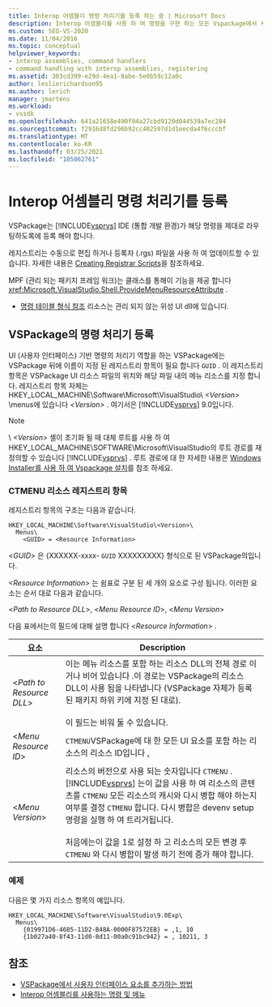 ```yaml
---
title: Interop 어셈블리 명령 처리기를 등록 하는 중 | Microsoft Docs
description: Interop 어셈블리를 사용 하 여 명령을 구현 하는 모든 Vspackage에서 사용 하는 기본 명령 계약에 대해 알아봅니다.
ms.custom: SEO-VS-2020
ms.date: 11/04/2016
ms.topic: conceptual
helpviewer_keywords:
- interop assemblies, command handlers
- command handling with interop assemblies, registering
ms.assetid: 303cd399-e29d-4ea1-8abe-5e0b59c12a0c
author: leslierichardson95
ms.author: lerich
manager: jmartens
ms.workload:
- vssdk
ms.openlocfilehash: 641a21658e490f94a27cbd9120d044539a7ec284
ms.sourcegitcommit: f2916d8fd296b92cc402597d1d1eecda4f6cccbf
ms.translationtype: MT
ms.contentlocale: ko-KR
ms.lasthandoff: 03/25/2021
ms.locfileid: "105062761"
---
```

# <a name="registering-interop-assembly-command-handlers"></a>Interop 어셈블리 명령 처리기를 등록
VSPackage는 [!INCLUDE[vsprvs](../../code-quality/includes/vsprvs_md.md)] IDE (통합 개발 환경)가 해당 명령을 제대로 라우팅하도록에 등록 해야 합니다.

 레지스트리는 수동으로 편집 하거나 등록자 (.rgs) 파일을 사용 하 여 업데이트할 수 있습니다. 자세한 내용은 [Creating Registrar Scripts](/cpp/atl/creating-registrar-scripts)을 참조하세요.

 MPF (관리 되는 패키지 프레임 워크)는 클래스를 통해이 기능을 제공 합니다 <xref:Microsoft.VisualStudio.Shell.ProvideMenuResourceAttribute> .

- [명령 테이블 형식 참조](/previous-versions/bb164647(v=vs.100)) 리소스는 관리 되지 않는 위성 UI dll에 있습니다.

## <a name="command-handler-registration-of-a-vspackage"></a>VSPackage의 명령 처리기 등록
 UI (사용자 인터페이스) 기반 명령의 처리기 역할을 하는 VSPackage에는 VSPackage 뒤에 이름이 지정 된 레지스트리 항목이 필요 합니다 `GUID` . 이 레지스트리 항목은 VSPackage UI 리소스 파일의 위치와 해당 파일 내의 메뉴 리소스를 지정 합니다. 레지스트리 항목 자체는 HKEY_LOCAL_MACHINE\Software\Microsoft\VisualStudio\\ *\<Version>* \menus에 있습니다 *\<Version>* . 여기서은 [!INCLUDE[vsprvs](../../code-quality/includes/vsprvs_md.md)] 9.0입니다.

> [!NOTE]
> \\ *\<Version>* 셸이 초기화 될 때 대체 루트를 사용 하 여 HKEY_LOCAL_MACHINE\SOFTWARE\Microsoft\VisualStudio의 루트 경로를 재정의할 수 있습니다 [!INCLUDE[vsprvs](../../code-quality/includes/vsprvs_md.md)] . 루트 경로에 대 한 자세한 내용은 [Windows Installer를 사용 하 여 Vspackage 설치](../../extensibility/internals/installing-vspackages-with-windows-installer.md)를 참조 하세요.

### <a name="the-ctmenu-resource-registry-entry"></a>CTMENU 리소스 레지스트리 항목
 레지스트리 항목의 구조는 다음과 같습니다.

```
HKEY_LOCAL_MACHINE\Software\VisualStudio\<Version>\
  Menus\
    <GUID> = <Resource Information>
```

 \<*GUID*> 은 {XXXXXX-xxxx- `GUID` XXXXXXXXX} 형식으로 된 VSPackage의입니다.

 *\<Resource Information>* 는 쉼표로 구분 된 세 개의 요소로 구성 됩니다. 이러한 요소는 순서 대로 다음과 같습니다.

 \<*Path to Resource DLL*>, \<*Menu Resource ID*>, \<*Menu Version*>

 다음 표에서는의 필드에 대해 설명 합니다 \<*Resource Information*> .

| 요소 | Description |
|---------------------------| - |
| \<*Path to Resource DLL*> | 이는 메뉴 리소스를 포함 하는 리소스 DLL의 전체 경로 이거나 비어 있습니다 .이 경로는 VSPackage의 리소스 DLL이 사용 됨을 나타냅니다 (VSPackage 자체가 등록 된 패키지 하위 키에 지정 된 대로).<br /><br /> 이 필드는 비워 둘 수 있습니다. |
| \<*Menu Resource ID*> | `CTMENU`VSPackage에 대 한 모든 UI 요소를 포함 하는 리소스의 리소스 ID입니다 [.](../../extensibility/internals/visual-studio-command-table-dot-vsct-files.md) |
| \<*Menu Version*> | 리소스의 버전으로 사용 되는 숫자입니다 `CTMENU` . [!INCLUDE[vsprvs](../../code-quality/includes/vsprvs_md.md)] 는이 값을 사용 하 여 리소스의 콘텐츠를 `CTMENU` 모든 리소스의 캐시와 다시 병합 해야 하는지 여부를 결정 `CTMENU` 합니다. 다시 병합은 devenv setup 명령을 실행 하 여 트리거됩니다.<br /><br /> 처음에는이 값을 1로 설정 하 고 리소스의 모든 변경 후 `CTMENU` 와 다시 병합이 발생 하기 전에 증가 해야 합니다. |

### <a name="example"></a>예제
 다음은 몇 가지 리소스 항목의 예입니다.

```
HKEY_LOCAL_MACHINE\Software\VisualStudio\9.0Exp\
  Menus\
    {019971D6-4685-11D2-B48A-0000F87572EB} = ,1, 10
    {1b027a40-8f43-11d0-8d11-00a0c91bc942} = , 10211, 3
```

## <a name="see-also"></a>참조
- [VSPackage에서 사용자 인터페이스 요소를 추가하는 방법](../../extensibility/internals/how-vspackages-add-user-interface-elements.md)
- [Interop 어셈블리를 사용하는 명령 및 메뉴](../../extensibility/internals/commands-and-menus-that-use-interop-assemblies.md)